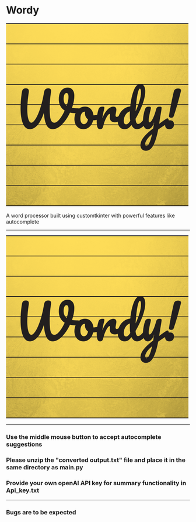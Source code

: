 # Wordy 

![wordy logo](https://github.com/Sankie005/Wordy/blob/main/Wordy%20logo.png)


A word processor built using customtkinter with powerful features like autocomplete
***
![Wordy demo](https://github.com/Sankie005/Wordy/blob/main/Wordy.png)

***
### Use the middle mouse button to accept autocomplete suggestions
### Please unzip the "converted output.txt" file and place it in the same directory as main.py
### Provide your own openAI API key for summary functionality in Api_key.txt

***
### Bugs are to be expected
